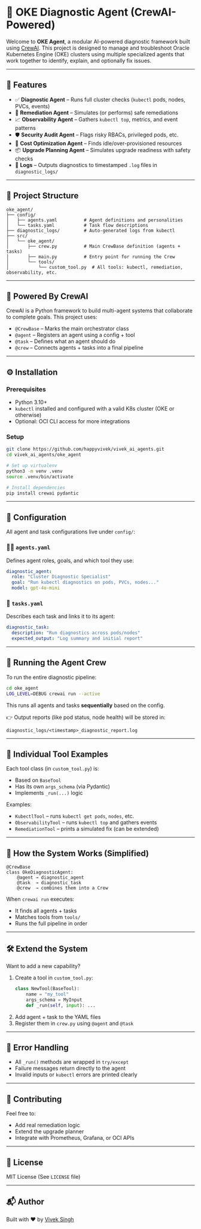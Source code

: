 # 🤖 OKE Diagnostic Agent (CrewAI-Powered)

Welcome to **OKE Agent**, a modular AI-powered diagnostic framework built using [CrewAI](https://docs.crewai.com/). This project is designed to manage and troubleshoot Oracle Kubernetes Engine (OKE) clusters using multiple specialized agents that work together to identify, explain, and optionally fix issues.

---

## 🚀 Features

- ✅ **Diagnostic Agent** – Runs full cluster checks (`kubectl` pods, nodes, PVCs, events)
- 🔧 **Remediation Agent** – Simulates (or performs) safe remediations
- 📈 **Observability Agent** – Gathers `kubectl top`, metrics, and event patterns
- 🛡 **Security Audit Agent** – Flags risky RBACs, privileged pods, etc.
- 💸 **Cost Optimization Agent** – Finds idle/over-provisioned resources
- 📦 **Upgrade Planning Agent** – Simulates upgrade readiness with safety checks
- 📂 **Logs** – Outputs diagnostics to timestamped `.log` files in `diagnostic_logs/`

---

## 📁 Project Structure

```
oke_agent/
├── config/
│   ├── agents.yaml          # Agent definitions and personalities
│   └── tasks.yaml           # Task flow descriptions
├── diagnostic_logs/         # Auto-generated logs from kubectl
├── src/
│   └── oke_agent/
│       ├── crew.py          # Main CrewBase definition (agents + tasks)
│       ├── main.py          # Entry point for running the Crew
│       └── tools/
│           └── custom_tool.py  # All tools: kubectl, remediation, observability, etc.
```

---

## 🧠 Powered By CrewAI

CrewAI is a Python framework to build multi-agent systems that collaborate to complete goals. This project uses:

- `@CrewBase` – Marks the main orchestrator class
- `@agent` – Registers an agent using a config + tool
- `@task` – Defines what an agent should do
- `@crew` – Connects agents + tasks into a final pipeline

---

## ⚙️ Installation

### Prerequisites

- Python 3.10+
- `kubectl` installed and configured with a valid K8s cluster (OKE or otherwise)
- Optional: OCI CLI access for more integrations

### Setup

```bash
git clone https://github.com/happyvivek/vivek_ai_agents.git
cd vivek_ai_agents/oke_agent

# Set up virtualenv
python3 -m venv .venv
source .venv/bin/activate

# Install dependencies
pip install crewai pydantic
```

---

## 🧾 Configuration

All agent and task configurations live under `config/`:

### 🧑‍🚀 `agents.yaml`

Defines agent roles, goals, and which tool they use:
```yaml
diagnostic_agent:
  role: "Cluster Diagnostic Specialist"
  goal: "Run kubectl diagnostics on pods, PVCs, nodes..."
  model: gpt-4o-mini
```

### 🧠 `tasks.yaml`

Describes each task and links it to its agent:
```yaml
diagnostic_task:
  description: "Run diagnostics across pods/nodes"
  expected_output: "Log summary and initial report"
```

---

## 🧪 Running the Agent Crew

To run the entire diagnostic pipeline:

```bash
cd oke_agent
LOG_LEVEL=DEBUG crewai run --active
```

This runs all agents and tasks **sequentially** based on the config.

👉 Output reports (like pod status, node health) will be stored in:
```
diagnostic_logs/<timestamp>_diagnostic_report.log
```

---

## 🔬 Individual Tool Examples

Each tool class (in `custom_tool.py`) is:
- Based on `BaseTool`
- Has its own `args_schema` (via Pydantic)
- Implements `_run(...)` logic

Examples:
- `KubectlTool` – runs `kubectl get pods`, `nodes`, etc.
- `ObservabilityTool` – runs `kubectl top` and gathers events
- `RemediationTool` – prints a simulated fix (can be extended)

---

## 🧱 How the System Works (Simplified)

```
@CrewBase
class OkeDiagnosticAgent:
    @agent → diagnostic_agent
    @task  → diagnostic_task
    @crew  → combines them into a Crew
```

When `crewai run` executes:
- It finds all agents + tasks
- Matches tools from `tools/`
- Runs the full pipeline in order

---

## 🛠️ Extend the System

Want to add a new capability?

1. Create a tool in `custom_tool.py`:
   ```python
   class NewTool(BaseTool):
       name = "my_tool"
       args_schema = MyInput
       def _run(self, input): ...
   ```
2. Add agent + task to the YAML files
3. Register them in `crew.py` using `@agent` and `@task`

---

## 🧯 Error Handling

- All `_run()` methods are wrapped in `try/except`
- Failure messages return directly to the agent
- Invalid inputs or `kubectl` errors are printed clearly

---

## 🤝 Contributing

Feel free to:
- Add real remediation logic
- Extend the upgrade planner
- Integrate with Prometheus, Grafana, or OCI APIs

---

## 📜 License

MIT License (See `LICENSE` file)

---

## 📬 Author

Built with ❤️ by [Vivek Singh](https://github.com/happyvivek)
